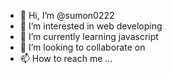 - 👋 Hi, I’m @sumon0222
- 👀 I’m interested in web developing
- 🌱 I’m currently learning javascript
- 💞️ I’m looking to collaborate on 
- 📫 How to reach me ...

<!---
sumon0222/sumon0222 is a ✨ special ✨ repository because its `README.md` (this file) appears on your GitHub profile.
You can click the Preview link to take a look at your changes.
--->
